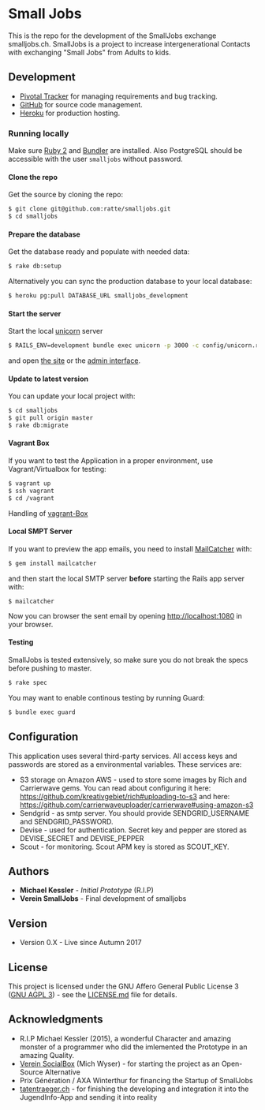 # Small Jobs

This is the repo for the development of the SmallJobs exchange smalljobs.ch.
SmallJobs is a project to increase intergenerational Contacts with exchanging "Small Jobs" from Adults to kids.


## Development

* [Pivotal Tracker](https://www.pivotaltracker.com/s/projects/789611) for managing requirements and bug tracking.
* [GitHub](https://github.com/ratte/smalljobs) for source code management.
* [Heroku](https://dashboard.heroku.com/apps/smalljobs/resources) for production hosting.

### Running locally

Make sure [Ruby 2](https://www.ruby-lang.org/en/) and [Bundler](http://bundler.io/) are installed. Also PostgreSQL
should be accessible with the user `smalljobs` without password.


#### Clone the repo

Get the source by cloning the repo:

```bash
$ git clone git@github.com:ratte/smalljobs.git
$ cd smalljobs
```

#### Prepare the database

Get the database ready and populate with needed data:

```bash
$ rake db:setup
```

Alternatively you can sync the production database to your local database:

```bash
$ heroku pg:pull DATABASE_URL smalljobs_development
```

#### Start the server

Start the local [unicorn](http://unicorn.bogomips.org/) server

```bash
$ RAILS_ENV=development bundle exec unicorn -p 3000 -c config/unicorn.rb
```

and open [the site](http://dev.smalljobs.ch:3000/) or the [admin interface](http://dev.smalljobs.ch:3000/admin).


#### Update to latest version

You can update your local project with:

```bash
$ cd smalljobs
$ git pull origin master
$ rake db:migrate
```

#### Vagrant Box

If you want to test the Application in a proper environment, use Vagrant/Virtualbox for testing:

```bash
$ vagrant up
$ ssh vagrant
$ cd /vagrant
```
Handling of [vagrant-Box](/puppet/README.md)

#### Local SMPT Server

If you want to preview the app emails, you need to install [MailCatcher](http://mailcatcher.me/) with:

```bash
$ gem install mailcatcher
```

and then start the local SMTP server **before** starting the Rails app server with:

```bah
$ mailcatcher
```

Now you can browser the sent email by opening [http://localhost:1080](http://localhost:1080) in your browser.

#### Testing

SmallJobs is tested extensively, so make sure you do not break the specs before pushing to master.

```bash
$ rake spec
```

You may want to enable continous testing by running Guard:

```bash
$ bundle exec guard
```

## Configuration

This application uses several third-party services. All access keys and passwords are stored as a environmental variables.
These services are:
* S3 storage on Amazon AWS - used to store some images by Rich and Carrierwave gems. You can read about configuring it here: https://github.com/kreativgebiet/rich#uploading-to-s3 and here: https://github.com/carrierwaveuploader/carrierwave#using-amazon-s3
* Sendgrid - as smtp server. You should provide SENDGRID_USERNAME and SENDGRID_PASSWORD.
* Devise - used for authentication. Secret key and pepper are stored as DEVISE_SECRET and DEVISE_PEPPER
* Scout - for monitoring. Scout APM key is stored as SCOUT_KEY.

## Authors

* **Michael Kessler** - *Initial Prototype* (R.I.P)
* **Verein SmallJobs** - Final development of smalljobs

## Version
* Version 0.X - Live since Autumn 2017

## License

This project is licensed under the GNU Affero General Public License 3 ([GNU AGPL 3](https://www.gnu.org/licenses/agpl-3.0.html)) - see the [LICENSE.md](LICENSE.md) file for details.

## Acknowledgments

* R.I.P Michael Kessler (2015), a wonderful Character and amazing monster of a programmer who did the imlemented the Prototype in an amazing Quality.
* [Verein SocialBox](http://socialbox.ch) (Mich Wyser) - for starting the project as an Open-Source Alternative
* Prix Génération / AXA Winterthur for financing the Startup of SmallJobs
* [tatentraeger.ch](http://tatentraeger.ch/) - for finishing the developing and integration it into the JugendInfo-App and sending it into reality
